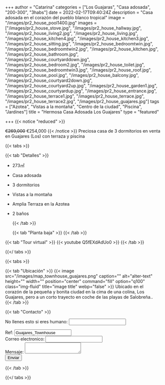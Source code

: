 +++
author = "Catarina"
categories = ["Los Guajaras", "Casa adosada", "200-300", "3habs"]
date = 2022-02-17T09:40:24Z
description = "Casa adosada en el corazón del pueblo blanco tropical"
image = "/images/pr2_house_pool1400.jpg"
images = ["/images/pr2_house_stove.jpg", "/images/pr2_house_hallway.jpg", "/images/pr2_house_living2.jpg", "/images/pr2_house_living.jpg", "/images/pr2_house_kitchen4.jpg", "/images/pr2_house_kitchen3.jpg", "/images/pr2_house_sitting.jpg", "/images/pr2_house_bedroomtwin.jpg", "/images/pr2_house_bedroomtwin2.jpg", "/images/pr2_house_kitchen.jpg", "/images/pr2_house_bathroom.jpg", "/images/pr2_house_courtyarddown.jpg", "/images/pr2_house_bedroom2.jpg", "/images/pr2_house_toilet.jpg", "/images/pr2_house_bedroomtwin3.jpg", "/images/pr2_house_roof.jpg", "/images/pr2_house_pool.jpg", "/images/pr2_house_balcony.jpg", "/images/pr2_house_courtyard2down.jpg", "/images/pr2_house_courtyard2up.jpg", "/images/pr2_house_garden1.jpg", "/images/pr2_house_courtyardup.jpg", "/images/pr2_house_entrance.jpg", "/images/pr2_house_terrace1.jpg", "/images/pr2_house_terrace.jpg", "/images/pr2_house_terrace2.jpg", "/images/pr2_house_guajares.jpg"]
tags = ["Azotea", "Vistas a la montaña", "Centro de la ciudad", "Piscina", "Jardines"]
title = "Hermosa Casa Adosada Los Guajares"
type = "featured"

+++
{{< notice "reduced" >}}

<s>€269,000</s> €254,000 {{< /notice >}} Preciosa casa de 3 dormitorios en venta en Guajares (Los) con terraza y piscina
 

{{< tabs >}}

{{< tab "Detalles" >}}

* 273&#x33A1;
* Casa adosada
* 3 dormitorios
* Vistas a la montaña
* Amplia Terraza en la Azotea
* 2 baños

  {{< /tab >}}

  {{< tab "Planta baja" >}}  {{< /tab >}}

{{< tab "Tour virtual" >}} {{< youtube Q5fEXdAdUo0 >}} {{< /tab >}}

{{</ tabs >}}

{{< tabs >}}


{{< tab "Ubicación" >}} {{< image src="/images/map_townhouse_guajares.png" caption="" alt="alter-text" height="" width="" position="center" command="fill" option="q100" class="img-fluid" title="image title" webp="false" >}} Ubicado en el corazón de la pequeña y bonita ciudad en la cima de una colina, Los Guajares, pero a un corto trayecto en coche de las playas de Salobreña.. {{< /tab >}}

{{< tab "Contacto" >}} <form name="propertyContact" method="POST" netlify-honeypot="bot-field" data-netlify="true">
<div class="form-group">
<p class="d-none"><label>No llenes esto si eres humano: <input name="bot-field" /></label></p>
</div>
<div class="form-group">
<label>Ref: <input name="property-ref" class="form-control" value="Guajares_Townhouse" readonly/></label>
</div>
<div class="form-group">
<label>Correo electronico: <input type="text" class="form-control" name="email" /></label>
</div>
<div class="form-group">
<label>Mensaje: </label> <textarea name="message" class="form-control"></textarea>
</div>
<button type="submit" class="btn btn-primary">Enviar</button>
</form> {{< /tab >}}

{{</ tabs >}}